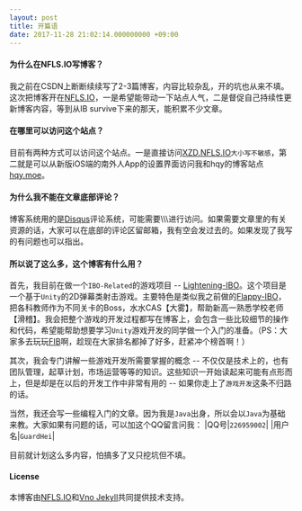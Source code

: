```yaml
---
layout: post
title: 开篇语
date: 2017-11-28 21:02:14.000000000 +09:00
---
```

#### 为什么在NFLS.IO写博客？

我之前在CSDN上断断续续写了2-3篇博客，内容比较杂乱，开的坑也从来不填。这次把博客开在[NFLS.IO](https://NFLS.IO)，一是希望能带动一下站点人气，二是督促自己持续性更新博客内容，等到从IB survive下来的那天，能积累不少文章。

#### 在哪里可以访问这个站点？

目前有两种方式可以访问这个站点。一是直接访问[XZD.NFLS.IO](https://XZD.NFLS.IO)`大小写不敏感`，第二就是可以从新版iOS端的南外人App的设置界面访问我和hqy的博客站点[hqy.moe](https://hqy.moe)。

#### 为什么我不能在文章底部评论？

博客系统用的是[Disqus](http://www.disqus.com)评论系统，可能需要\\\\\进行访问。如果需要文章里的有关资源的话，大家可以在底部的评论区留邮箱，我有空会发过去的。如果发现了我写的有问题也可以指出。

#### 所以说了这么多，这个博客有什么用？

首先，我目前在做一个`IBO-Related`的游戏项目 -- [Lightening-IBO](https://github.com/NFLSIC/Lightening-IBO)。这个项目是一个基于`Unity`的2D弹幕类射击游戏。主要特色是类似我之前做的[Flappy-IBO](https://game.nfls.io/fib/)，把各科教师作为不同关卡的Boss，水水CAS【大雾】，帮助新高一熟悉学校老师【滑稽】。我会把整个游戏的开发过程都写在博客上，会包含一些比较细节的操作和代码，希望能帮助想要学习`Unity`游戏开发的同学做一个入门的准备。（PS：大家多去玩玩[FIB](https://game.nfls.io/fib/)啊，趁现在大家排名都掉了好多，赶紧冲个榜首啊！）

其次，我会专门讲解一些游戏开发所需要掌握的概念 -- 不仅仅是技术上的，也有团队管理，起草计划，市场运营等等的知识。这些知识一开始读起来可能有点形而上，但是却是在以后的开发工作中非常有用的 -- 如果你走上了`游戏开发`这条不归路的话。

当然，我还会写一些编程入门的文章。因为我是`Java`出身，所以会以`Java`为基础来教。大家如果有问题的话，可以加这个QQ留言问我：
|QQ号|`226959002`|
|用户名|`GuardHei`|

目前就计划这么多内容，怕搞多了又只挖坑但不填。

#### License

本博客由[NFLS.IO](https://NFLS.IO)和[Vno Jekyll](https://github.com/onevcat/vno-jekyll)共同提供技术支持。
